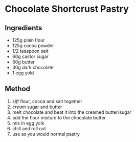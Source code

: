 # Chocolate Shortcrust Pastry

## Ingredients
- 125g plain flour
- 125g cocoa powder
- 1/2 teaspoon salt
- 60g castor sugar
- 60g butter
- 30g dark chocolate
- 1 egg yold

## Method
1. $sift$ flour, cocoa and salt together
2. $cream$ sugar and butter
3. melt chocolate and beat it into the creamed butter/sugar
4. add the flour mixture to the chocolate butter
5. mix in egg yolk
6. chill and roll out
7. use as you would normal pastry
